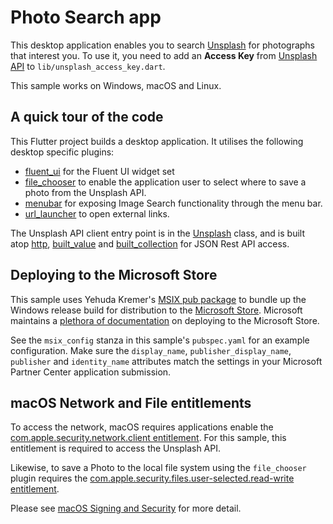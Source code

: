 # Photo Search app

This desktop application enables you to search 
[Unsplash](https://unsplash.com/) for photographs that interest you. 
To use it, you need to add an **Access Key** from 
[Unsplash API](https://unsplash.com/developers) to
`lib/unsplash_access_key.dart`.

This sample works on Windows, macOS and Linux.

## A quick tour of the code

This Flutter project builds a desktop application. It utilises the following
desktop specific plugins:

  - [fluent_ui] for the Fluent UI widget set
  - [file_chooser] to enable the application user to select where to save a photo
    from the Unsplash API.
  - [menubar] for exposing Image Search functionality through the menu bar.
  - [url_launcher] to open external links.

The Unsplash API client entry point is in the [Unsplash] class, and is built
atop [http], [built_value] and [built_collection] for JSON Rest API access.

## Deploying to the Microsoft Store

This sample uses Yehuda Kremer's [MSIX pub package] to bundle up the Windows 
release build for distribution to the [Microsoft Store]. Microsoft maintains 
a [plethora of documentation][ms_store_publishing_doc] on deploying to the 
Microsoft Store. 

See the `msix_config` stanza in this sample's `pubspec.yaml` for an
example configuration. Make sure the `display_name`, `publisher_display_name`,
`publisher` and `identity_name` attributes match the settings in your 
Microsoft Partner Center application submission.

## macOS Network and File entitlements

To access the network, macOS requires applications enable the
[com.apple.security.network.client entitlement][macOS-client]. For this
sample, this entitlement is required to access the Unsplash API.

Likewise, to save a Photo to the local file system using the `file_chooser` plugin requires the
[com.apple.security.files.user-selected.read-write entitlement][macOS-read-write].

Please see [macOS Signing and Security][macOS-security] for more detail.


[Unsplash]: lib/src/unsplash/unsplash.dart

[built_collection]: https://pub.dev/packages/built_collection
[built_value]: https://pub.dev/packages/built_value
[file_chooser]: https://github.com/google/flutter-desktop-embedding/tree/master/plugins/file_chooser
[fluent_ui]: https://pub.dev/packages/fluent_ui
[flutter_channels]: https://github.com/flutter/flutter/blob/master/docs/releases/Flutter-build-release-channels.md
[http]: https://pub.dev/packages/http
[macOS-client]: https://developer.apple.com/documentation/bundleresources/entitlements/com_apple_security_network_client
[macOS-read-write]: https://developer.apple.com/documentation/bundleresources/entitlements/com_apple_security_files_user-selected_read-write
[macOS-security]: https://github.com/google/flutter-desktop-embedding/blob/master/macOS-Security.md
[menubar]: https://github.com/google/flutter-desktop-embedding/tree/master/plugins/menubar
[setup documentation]: https://flutter.dev/desktop#set-up
[url_launcher]: https://pub.dev/packages/url_launcher

[MSIX pub package]: https://pub.dev/packages/msix
[Microsoft Store]: https://www.microsoft.com/en-au/p/flutter-desktop-photo-search/9nh719dxcpj4
[ms_store_publishing_doc]: https://docs.microsoft.com/en-us/windows/uwp/publish/
